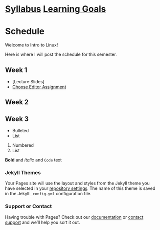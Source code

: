 

# [Syllabus](https://kellyn-larson.github.io/csci-274-syllabus.pdf)  [Learning Goals](https://kellyn-larson.github.io/learning-goals.txt)

# Schedule

Welcome to Intro to Linux! 

Here is where I will post the schedule for this semester.

## Week 1

- [Lecture Slides] 
- [Choose Editor Assignment](https://kellyn-larson.github.io/chooseEditor.txt)

## Week 2
## Week 3

- Bulleted
- List

1. Numbered
2. List

**Bold** and _Italic_ and `Code` text


### Jekyll Themes

Your Pages site will use the layout and styles from the Jekyll theme you have selected in your [repository settings](https://github.com/kellyn-larson/kellyn-larson.github.io/settings). The name of this theme is saved in the Jekyll `_config.yml` configuration file.

### Support or Contact

Having trouble with Pages? Check out our [documentation](https://help.github.com/categories/github-pages-basics/) or [contact support](https://github.com/contact) and we’ll help you sort it out.
